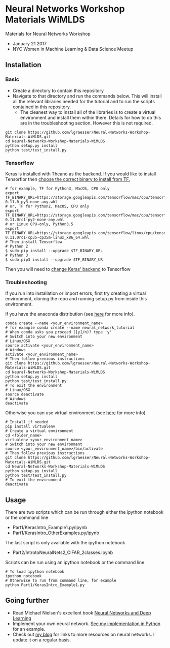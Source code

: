 # Neural Networks Workshop Materials WiMLDS

Materials for Neural Networks Workshop
* January 21 2017
* NYC Women in Machine Learning &amp; Data Science Meetup

## Installation

### Basic

* Create a directory to contain this repository
* Navigate to that directory and run the commands below. This will install all the relevant libraries needed for the tutorial and to run the scripts contained in this repository. 
	* The cleanest way to install all of the libraries is to create a virtual environment and install them within there. Details for how to do this are in the troubleshooting section. However this is not required.

```shell
git clone https://github.com/lgraesser/Neural-Networks-Workshop-Materials-WiMLDS.git
cd Neural-Networks-Workshop-Materials-WiMLDS
python setup.py install
python test/test_install.py
```

### Tensorflow

Keras is installed with Theano as the backend. If you would like to install Tensorflor then [choose the correct binary to install from TF.](https://www.tensorflow.org/versions/r0.11/get_started/os_setup.html#pip-installation)

```shell
# for example, TF for Python3, MacOS, CPU only
export TF_BINARY_URL=https://storage.googleapis.com/tensorflow/mac/cpu/tensorflow-0.11.0-py3-none-any.whl
# or, TF for Python2, MacOS, CPU only
export TF_BINARY_URL=https://storage.googleapis.com/tensorflow/mac/cpu/tensorflow-0.11.0rc1-py2-none-any.whl
# or Linux CPU-only, Python3.5
export TF_BINARY_URL=https://storage.googleapis.com/tensorflow/linux/cpu/tensorflow-0.11.0rc1-cp35-cp35m-linux_x86_64.whl
# Then install Tensorflow
# Python 2
$ sudo pip install --upgrade $TF_BINARY_URL
# Python 3
$ sudo pip3 install --upgrade $TF_BINARY_UR
```
Then you will need to [change Keras' backend](https://keras.io/backend/) to Tensorflow

### Troubleshooting

If you run into installation or import errors, first try creating a virtual environment, cloning the repo and running setup.py from inside this environment. 

If you have the anaconda distribution (see [here](http://conda.pydata.org/docs/using/envs.html) for more info).

```shell
conda create --name <your_environment_name>
# for example conda create --name neural_network_tutorial
# When conda asks you proceed ([y]/n)? type 'y'
# Switch into your new environment
# Linux/OSX
source activate <your_environment_name>
# Windows
activate <your_environment_name>
# Then follow previous instructions
git clone https://github.com/lgraesser/Neural-Networks-Workshop-Materials-WiMLDS.git
cd Neural-Networks-Workshop-Materials-WiMLDS
python setup.py install
python test/test_install.py
# To exit the environment
# Linux/OSX
source deactivate
# Windows
deactivate
```

Otherwise you can use virtual environment (see [here](http://docs.python-guide.org/en/latest/dev/virtualenvs/) for more info).

```shell
# Install if needed
pip install virtualenv
# Create a virtual environment
cd <folder_name>
virtualenv <your_environment_name>
# Switch into your new environment
source <your_environment_name>/bin/activate
# Then follow previous instructions
git clone https://github.com/lgraesser/Neural-Networks-Workshop-Materials-WiMLDS.git
cd Neural-Networks-Workshop-Materials-WiMLDS
python setup.py install
python test/test_install.py
# To exit the environment
deactivate
```

## Usage

There are two scripts which can be run through either the ipython notebook or the command line
* Part1/KerasIntro_Example1.py/ipynb
* Part1/KerasIntro_OtherExamples.py/ipynb

The last script is only available with the ipython notebook
* Part2/IntrotoNeuralNets2_CIFAR_2classes.ipynb

Scripts can be run using an ipython notebook or the command line
```shell
# To load ipython notebook
ipython notebook
# Otherwise to run from command line, for example
python Part1/KerasIntro_Example1.py
```

## Going further

* Read Michael Nielsen's excellent book [Neural Networks and Deep Learning](http://neuralnetworksanddeeplearning.com/)
* Implement your own neural network. [See my implementation in Python](https://github.com/lgraesser/NeuralNetwork) for an example.
* Check out [my blog](https://learningmachinelearning.org/) for links to more resources on neural networks. I update it on a regular basis.

